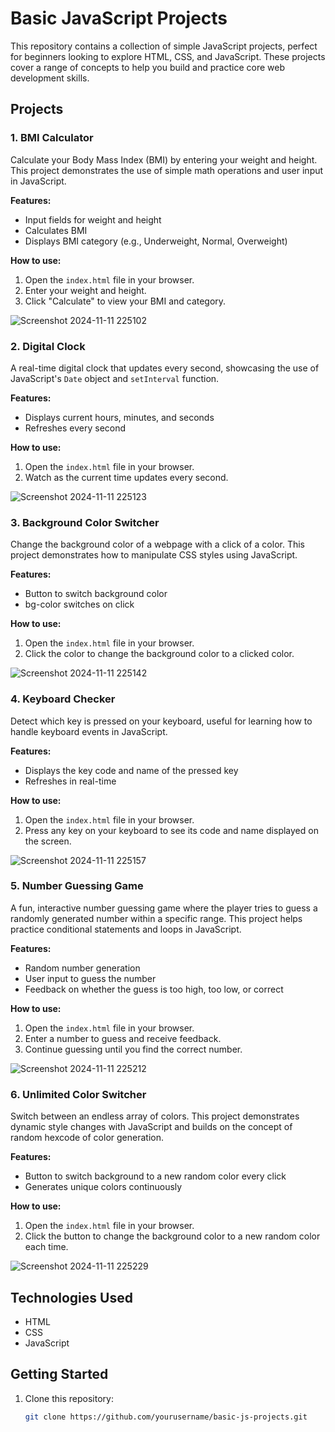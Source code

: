 # Basic JavaScript Projects

This repository contains a collection of simple JavaScript projects, perfect for beginners looking to explore HTML, CSS, and JavaScript. These projects cover a range of concepts to help you build and practice core web development skills.

## Projects

### 1. BMI Calculator

Calculate your Body Mass Index (BMI) by entering your weight and height. This project demonstrates the use of simple math operations and user input in JavaScript.

**Features:**

- Input fields for weight and height
- Calculates BMI
- Displays BMI category (e.g., Underweight, Normal, Overweight)

**How to use:**

1. Open the `index.html` file in your browser.
2. Enter your weight and height.
3. Click "Calculate" to view your BMI and category.
   
![Screenshot 2024-11-11 225102](https://github.com/user-attachments/assets/c9946c1b-d0a3-4a26-b914-039035493918)

### 2. Digital Clock

A real-time digital clock that updates every second, showcasing the use of JavaScript's `Date` object and `setInterval` function.

**Features:**

- Displays current hours, minutes, and seconds
- Refreshes every second

**How to use:**

1. Open the `index.html` file in your browser.
2. Watch as the current time updates every second.
   
![Screenshot 2024-11-11 225123](https://github.com/user-attachments/assets/9466ef19-8fb0-44f5-b33a-e0d7355fc633)

### 3. Background Color Switcher

Change the background color of a webpage with a click of a color. This project demonstrates how to manipulate CSS styles using JavaScript.

**Features:**

- Button to switch background color
- bg-color switches on click

**How to use:**

1. Open the `index.html` file in your browser.
2. Click the color to change the background color to a clicked color.
   
![Screenshot 2024-11-11 225142](https://github.com/user-attachments/assets/3ab2b6f4-b432-4e09-9af9-03bee06759b4)

### 4. Keyboard Checker

Detect which key is pressed on your keyboard, useful for learning how to handle keyboard events in JavaScript.

**Features:**

- Displays the key code and name of the pressed key
- Refreshes in real-time

**How to use:**

1. Open the `index.html` file in your browser.
2. Press any key on your keyboard to see its code and name displayed on the screen.
   
![Screenshot 2024-11-11 225157](https://github.com/user-attachments/assets/7bbf5993-41d9-4dcc-8309-1fe7053fdb11)

### 5. Number Guessing Game

A fun, interactive number guessing game where the player tries to guess a randomly generated number within a specific range. This project helps practice conditional statements and loops in JavaScript.

**Features:**

- Random number generation
- User input to guess the number
- Feedback on whether the guess is too high, too low, or correct

**How to use:**

1. Open the `index.html` file in your browser.
2. Enter a number to guess and receive feedback.
3. Continue guessing until you find the correct number.
   
![Screenshot 2024-11-11 225212](https://github.com/user-attachments/assets/819f0e8b-6537-4750-ba3c-62d463a7f437)

### 6. Unlimited Color Switcher

Switch between an endless array of colors. This project demonstrates dynamic style changes with JavaScript and builds on the concept of random hexcode of color generation.

**Features:**

- Button to switch background to a new random color every click
- Generates unique colors continuously

**How to use:**

1. Open the `index.html` file in your browser.
2. Click the button to change the background color to a new random color each time.
   
![Screenshot 2024-11-11 225229](https://github.com/user-attachments/assets/a106240f-3475-49fb-a3bd-e86f7e6cd89b)

## Technologies Used

- HTML
- CSS
- JavaScript

## Getting Started

1. Clone this repository:
   ```bash
   git clone https://github.com/yourusername/basic-js-projects.git
   ```
